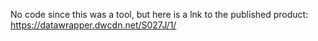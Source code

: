 No code since this was a tool, but here is a lnk to the published product: https://datawrapper.dwcdn.net/S027J/1/
